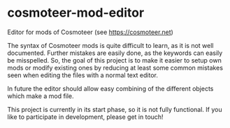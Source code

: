 # cosmoteer-mod-editor
Editor for mods of Cosmoteer (see https://cosmoteer.net)

The syntax of Cosmoteer mods is quite difficult to learn, as it is not well documented. Further mistakes are easily done, as the keywords can easily be misspelled. So, the goal of this project is to make
it easier to setup own mods or modify existing ones by reducing at least some common mistakes seen when editing the
files with a normal text editor.

In future the editor should allow easy combining of the different objects which make a mod file.

This project is currently in its start phase, so it is not fully functional. If you like to participate in development,
please get in touch!
